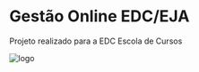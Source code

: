 ﻿<h1>Gestão Online EDC/EJA</h1>
<p>Projeto realizado para a EDC Escola de Cursos</p>


![logo](https://user-images.githubusercontent.com/4200308/53528529-95a50180-3ac8-11e9-9ab8-2fce9f1cc9e5.png)
